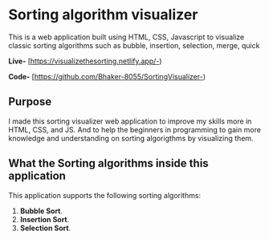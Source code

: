 # Sorting algorithm visualizer

This is a web application built using HTML, CSS, Javascript to visualize classic sorting algorithms such as bubble, insertion, selection, merge, quick 

**Live-** [https://visualizethesorting.netlify.app/-) 

**Code-** [https://github.com/Bhaker-8055/SortingVisualizer-)

## Purpose

I made this sorting visualizer web application to improve my skills more in
HTML, CSS, and JS. And to help the beginners in programming to gain more knowledge and understanding on sorting algorigthms by visualizing them.

## What the Sorting algorithms inside this application

This application supports the following sorting algorithms:

1. **Bubble Sort**.
2. **Insertion Sort**.
3. **Selection Sort**.
